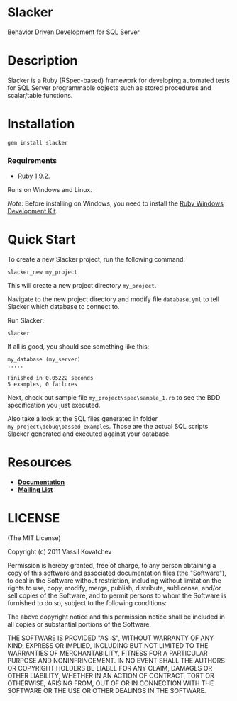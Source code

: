 # Slacker
Behavior Driven Development for SQL Server

# Description
Slacker is a Ruby (RSpec-based) framework for developing automated tests for SQL Server programmable objects such as stored procedures and scalar/table functions.

# Installation
    gem install slacker

### Requirements

* Ruby 1.9.2.

Runs on Windows and Linux.

_Note_: Before installing on Windows, you need to install the [Ruby Windows Development Kit](https://github.com/oneclick/rubyinstaller/wiki/Development-Kit).

# Quick Start
To create a new Slacker project, run the following command:

    slacker_new my_project

This will create a new project directory `my_project`.

Navigate to the new project directory and modify file `database.yml` to tell Slacker which database to connect to.

Run Slacker:

    slacker

If all is good, you should see something like this:

    my_database (my_server)
    .....

    Finished in 0.05222 seconds
    5 examples, 0 failures

Next, check out sample file `my_project\spec\sample_1.rb` to see the BDD specification you just executed.

Also take a look at the SQL files generated in folder `my_project\debug\passed_examples`. Those are the actual SQL scripts Slacker generated and executed against your database.

# Resources

* [__Documentation__](https://github.com/vassilvk/slacker/wiki)
* [__Mailing List__](https://groups.google.com/forum/#!forum/ruby_slacker)


# LICENSE
(The MIT License)

Copyright (c) 2011 Vassil Kovatchev

Permission is hereby granted, free of charge, to any person obtaining a copy of this software and associated documentation files (the "Software"), to deal in the Software without restriction, including without limitation the rights to use, copy, modify, merge, publish, distribute, sublicense, and/or sell copies of the Software, and to permit persons to whom the Software is furnished to do so, subject to the following conditions:

The above copyright notice and this permission notice shall be included in all copies or substantial portions of the Software.

THE SOFTWARE IS PROVIDED "AS IS", WITHOUT WARRANTY OF ANY KIND, EXPRESS OR IMPLIED, INCLUDING BUT NOT LIMITED TO THE WARRANTIES OF MERCHANTABILITY, FITNESS FOR A PARTICULAR PURPOSE AND NONINFRINGEMENT. IN NO EVENT SHALL THE AUTHORS OR COPYRIGHT HOLDERS BE LIABLE FOR ANY CLAIM, DAMAGES OR OTHER LIABILITY, WHETHER IN AN ACTION OF CONTRACT, TORT OR OTHERWISE, ARISING FROM, OUT OF OR IN CONNECTION WITH THE SOFTWARE OR THE USE OR OTHER DEALINGS IN THE SOFTWARE.